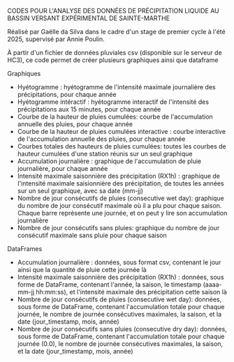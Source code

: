 CODES POUR L'ANALYSE DES DONNÉES DE PRÉCIPITATION LIQUIDE AU BASSIN VERSANT EXPÉRIMENTAL DE SAINTE-MARTHE

Réalisé par Gaëlle da Silva dans le cadre d'un stage de premier cycle à l'été 2025, supervisé par Annie Poulin.

À partir d'un fichier de données pluviales csv (disponible sur le serveur de HC3), ce code permet de créer plusieurs
graphiques ainsi que dataframe

Graphiques
- Hyétogramme : hyétogramme de l'intensité maximale journalière des précipitations, pour chaque année
- Hyétogramme intéractif : hyétogramme interactif de l'intensité des précipitations aux 15 minutes, pour chaque année
- Courbe de la hauteur de pluies cumulées: courbe de l'accumulation annuelle des pluies, pour chaque année
- Courbe de la hauteur de pluies cumulées interactive : courbe interactive de l'accumulation annuelle des pluies, pour
  chaque année
- Courbes totales des hauteurs de pluies cumulées: toutes les courbes de hauteur cumulées d'une station réunis sur un
  seul graphique
- Accumulation journalière : graphique de l'accumulation de pluie journalière, pour chaque année
- Intensité maximale saisonnière des précipitation (RX1h) : graphique de l'intensité maximale saisionnière des précipitation,
  de toutes les années sur un seul graphique, avec sa date (mm-jj)
- Nombre de jour consécutifs de pluies (consecutive wet day): graphique du nombre de jour consécutif maximale où il a plu pour
  chaque saison. Chaque barre représente une journée, et on peut y lire son accumulation journalière
- Nombre de jour consécutifs sans pluies: graphique du nombre de jour consécutif maximale sans pluie pour chaque saison

DataFrames
- Accumulation journalière : données, sous format csv, contenant le jour ainsi que la quantité de pluie cette journée là
- Intensité maximale saisonnière des précipitation (RX1h) : données, sous forme de DataFrame, contenant l'année, la saison, le
  timestamp (aaaa-mm-jj hh:mm:ss), et l'intensité maximale des précipitation cette saison là
- Nombre de jour consécutifs de pluies (consecutive wet day): données, sous forme de DataFrame, contenant l'accumulation totale
  pour chaque journée, le nombre de journée consécutives maximales, la saison, et la date (jour_timestamp, mois, année)
- Nombre de jour consécutifs sans pluies (consecutive dry day): données, sous forme de DataFrame, contenant  l'accumulation totale
  pour chaque journée (0.0), le nombre de journée consécutives maximales, la saison, et la date (jour_timestamp, mois, année)
